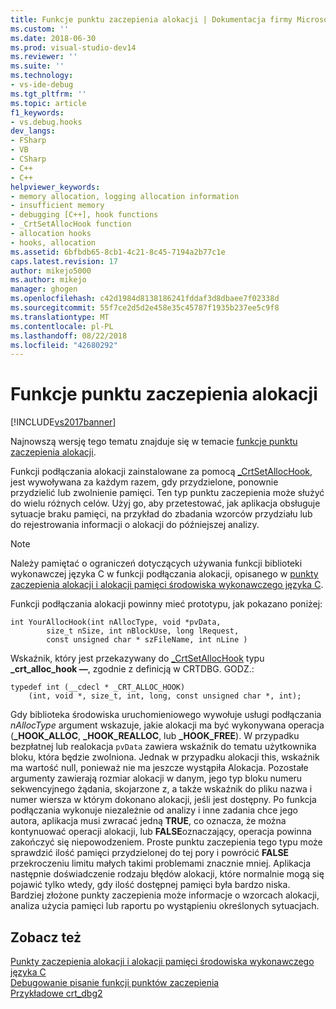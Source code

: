 ```yaml
---
title: Funkcje punktu zaczepienia alokacji | Dokumentacja firmy Microsoft
ms.custom: ''
ms.date: 2018-06-30
ms.prod: visual-studio-dev14
ms.reviewer: ''
ms.suite: ''
ms.technology:
- vs-ide-debug
ms.tgt_pltfrm: ''
ms.topic: article
f1_keywords:
- vs.debug.hooks
dev_langs:
- FSharp
- VB
- CSharp
- C++
- C++
helpviewer_keywords:
- memory allocation, logging allocation information
- insufficient memory
- debugging [C++], hook functions
- _CrtSetAllocHook function
- allocation hooks
- hooks, allocation
ms.assetid: 6bfbdb65-8cb1-4c21-8c45-7194a2b77c1e
caps.latest.revision: 17
author: mikejo5000
ms.author: mikejo
manager: ghogen
ms.openlocfilehash: c42d1984d8138186241fddaf3d8dbaee7f02338d
ms.sourcegitcommit: 55f7ce2d5d2e458e35c45787f1935b237ee5c9f8
ms.translationtype: MT
ms.contentlocale: pl-PL
ms.lasthandoff: 08/22/2018
ms.locfileid: "42680292"
---
```

# <a name="allocation-hook-functions"></a>Funkcje punktu zaczepienia alokacji
[!INCLUDE[vs2017banner](../includes/vs2017banner.md)]

Najnowszą wersję tego tematu znajduje się w temacie [funkcje punktu zaczepienia alokacji](https://docs.microsoft.com/visualstudio/debugger/allocation-hook-functions).  
  
Funkcji podłączania alokacji zainstalowane za pomocą [_CrtSetAllocHook](http://msdn.microsoft.com/library/405df37b-2fd1-42c8-83bc-90887f17f29d), jest wywoływana za każdym razem, gdy przydzielone, ponownie przydzielić lub zwolnienie pamięci. Ten typ punktu zaczepienia może służyć do wielu różnych celów. Użyj go, aby przetestować, jak aplikacja obsługuje sytuacje braku pamięci, na przykład do zbadania wzorców przydziału lub do rejestrowania informacji o alokacji do późniejszej analizy.  
  
> [!NOTE]
>  Należy pamiętać o ograniczeń dotyczących używania funkcji biblioteki wykonawczej języka C w funkcji podłączania alokacji, opisanego w [punkty zaczepienia alokacji i alokacji pamięci środowiska wykonawczego języka C](../debugger/allocation-hooks-and-c-run-time-memory-allocations.md).  
  
 Funkcji podłączania alokacji powinny mieć prototypu, jak pokazano poniżej:  
  
```  
int YourAllocHook(int nAllocType, void *pvData,  
        size_t nSize, int nBlockUse, long lRequest,  
        const unsigned char * szFileName, int nLine )  
```  
  
 Wskaźnik, który jest przekazywany do [_CrtSetAllocHook](http://msdn.microsoft.com/library/405df37b-2fd1-42c8-83bc-90887f17f29d) typu **_crt_alloc_hook —**, zgodnie z definicją w CRTDBG. GODZ.:  
  
```  
typedef int (__cdecl * _CRT_ALLOC_HOOK)  
    (int, void *, size_t, int, long, const unsigned char *, int);  
```  
  
 Gdy biblioteka środowiska uruchomieniowego wywołuje usługi podłączania *nAllocType* argument wskazuje, jakie alokacji ma być wykonywana operacja (**_HOOK_ALLOC**, **_HOOK_REALLOC**, lub **_HOOK_FREE**). W przypadku bezpłatnej lub realokacja `pvData` zawiera wskaźnik do tematu użytkownika bloku, która będzie zwolniona. Jednak w przypadku alokacji this, wskaźnik ma wartość null, ponieważ nie ma jeszcze wystąpiła Alokacja. Pozostałe argumenty zawierają rozmiar alokacji w danym, jego typ bloku numeru sekwencyjnego żądania, skojarzone z, a także wskaźnik do pliku nazwa i numer wiersza w którym dokonano alokacji, jeśli jest dostępny. Po funkcja podłączania wykonuje niezależnie od analizy i inne zadania chce jego autora, aplikacja musi zwracać jedną **TRUE**, co oznacza, że można kontynuować operacji alokacji, lub **FALSE**oznaczający, operacja powinna zakończyć się niepowodzeniem. Proste punktu zaczepienia tego typu może sprawdzić ilość pamięci przydzielonej do tej pory i powrócić **FALSE** przekroczeniu limitu małych takimi problemami znacznie mniej. Aplikacja następnie doświadczenie rodzaju błędów alokacji, które normalnie mogą się pojawić tylko wtedy, gdy ilość dostępnej pamięci była bardzo niska. Bardziej złożone punkty zaczepienia może informacje o wzorcach alokacji, analiza użycia pamięci lub raportu po wystąpieniu określonych sytuacjach.  
  
## <a name="see-also"></a>Zobacz też  
 [Punkty zaczepienia alokacji i alokacji pamięci środowiska wykonawczego języka C](../debugger/allocation-hooks-and-c-run-time-memory-allocations.md)   
 [Debugowanie pisanie funkcji punktów zaczepienia](../debugger/debug-hook-function-writing.md)   
 [Przykładowe crt_dbg2](http://msdn.microsoft.com/en-us/21e1346a-6a17-4f57-b275-c76813089167)



